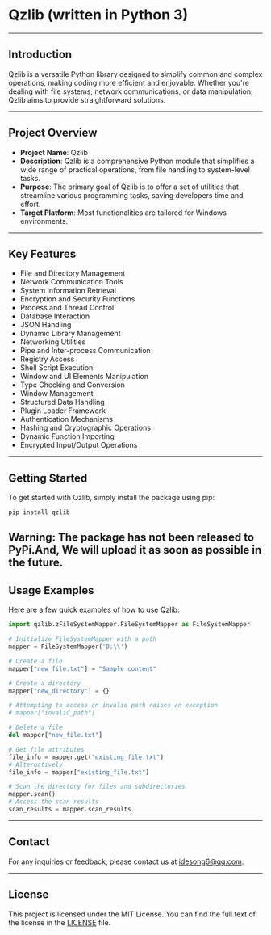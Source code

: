 # Qzlib (written in Python 3)

---

## Introduction

Qzlib is a versatile Python library designed to simplify common and complex operations, making coding more efficient and enjoyable. Whether you're dealing with file systems, network communications, or data manipulation, Qzlib aims to provide straightforward solutions.

---

## Project Overview

- **Project Name**: Qzlib
- **Description**: Qzlib is a comprehensive Python module that simplifies a wide range of practical operations, from file handling to system-level tasks.
- **Purpose**: The primary goal of Qzlib is to offer a set of utilities that streamline various programming tasks, saving developers time and effort.
- **Target Platform**: Most functionalities are tailored for Windows environments.

---

## Key Features

- File and Directory Management
- Network Communication Tools
- System Information Retrieval
- Encryption and Security Functions
- Process and Thread Control
- Database Interaction
- JSON Handling
- Dynamic Library Management
- Networking Utilities
- Pipe and Inter-process Communication
- Registry Access
- Shell Script Execution
- Window and UI Elements Manipulation
- Type Checking and Conversion
- Window Management
- Structured Data Handling
- Plugin Loader Framework
- Authentication Mechanisms
- Hashing and Cryptographic Operations
- Dynamic Function Importing
- Encrypted Input/Output Operations

---

## Getting Started

To get started with Qzlib, simply install the package using pip:
```bash
pip install qzlib
```
Warning: The package has **not** been released to PyPi.And, We will upload it as soon as possible in the future.
---

## Usage Examples

Here are a few quick examples of how to use Qzlib:

```python
import qzlib.zFileSystemMapper.FileSystemMapper as FileSystemMapper

# Initialize FileSystemMapper with a path
mapper = FileSystemMapper('D:\\')

# Create a file
mapper["new_file.txt"] = "Sample content"

# Create a directory
mapper["new_directory"] = {}

# Attempting to access an invalid path raises an exception
# mapper["invalid_path"]

# Delete a file
del mapper["new_file.txt"]

# Get file attributes
file_info = mapper.get("existing_file.txt")
# Alternatively
file_info = mapper["existing_file.txt"]

# Scan the directory for files and subdirectories
mapper.scan()
# Access the scan results
scan_results = mapper.scan_results
```

---
## Contact
For any inquiries or feedback, please contact us at [idesong6@qq.com](mailto:idesong6@qq.com).

---
## License

This project is licensed under the MIT License. You can find the full text of the license in the [LICENSE](LICENSE) file.

